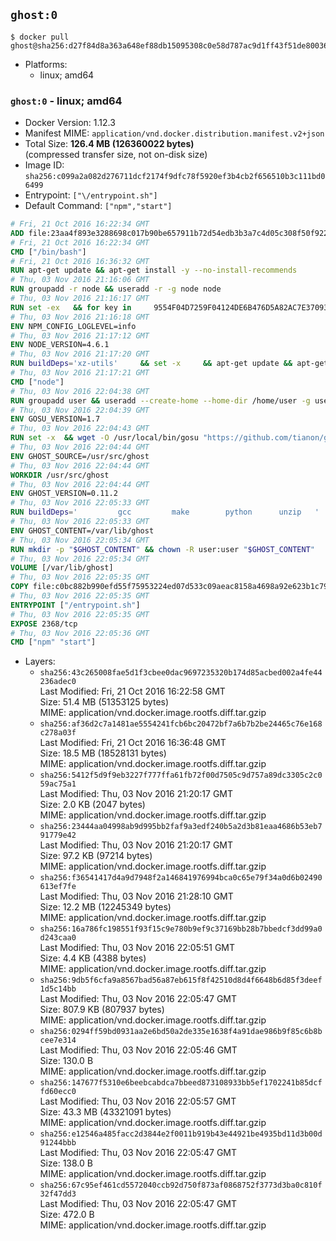 ## `ghost:0`

```console
$ docker pull ghost@sha256:d27f84d8a363a648ef88db15095308c0e58d787ac9d1ff43f51de80036f786bd
```

-	Platforms:
	-	linux; amd64

### `ghost:0` - linux; amd64

-	Docker Version: 1.12.3
-	Manifest MIME: `application/vnd.docker.distribution.manifest.v2+json`
-	Total Size: **126.4 MB (126360022 bytes)**  
	(compressed transfer size, not on-disk size)
-	Image ID: `sha256:c099a2a082d276711dcf2174f9dfc78f5920ef3b4cb2f656510b3c111bd06499`
-	Entrypoint: `["\/entrypoint.sh"]`
-	Default Command: `["npm","start"]`

```dockerfile
# Fri, 21 Oct 2016 16:22:34 GMT
ADD file:23aa4f893e3288698c017b90be657911b72d54edb3b3a7c4d05c308f50f9228f in / 
# Fri, 21 Oct 2016 16:22:34 GMT
CMD ["/bin/bash"]
# Fri, 21 Oct 2016 16:36:32 GMT
RUN apt-get update && apt-get install -y --no-install-recommends 		ca-certificates 		curl 		wget 	&& rm -rf /var/lib/apt/lists/*
# Thu, 03 Nov 2016 21:16:06 GMT
RUN groupadd -r node && useradd -r -g node node
# Thu, 03 Nov 2016 21:16:17 GMT
RUN set -ex   && for key in     9554F04D7259F04124DE6B476D5A82AC7E37093B     94AE36675C464D64BAFA68DD7434390BDBE9B9C5     0034A06D9D9B0064CE8ADF6BF1747F4AD2306D93     FD3A5288F042B6850C66B31F09FE44734EB7990E     71DCFD284A79C3B38668286BC97EC7A07EDE3FC1     DD8F2338BAE7501E3DD5AC78C273792F7D83545D     B9AE9905FFD7803F25714661B63B535A4C206CA9     C4F0DFFF4E8C1A8236409D08E73BC641CC11F4C8   ; do     gpg --keyserver ha.pool.sks-keyservers.net --recv-keys "$key";   done
# Thu, 03 Nov 2016 21:16:18 GMT
ENV NPM_CONFIG_LOGLEVEL=info
# Thu, 03 Nov 2016 21:17:12 GMT
ENV NODE_VERSION=4.6.1
# Thu, 03 Nov 2016 21:17:20 GMT
RUN buildDeps='xz-utils'     && set -x     && apt-get update && apt-get install -y $buildDeps --no-install-recommends     && rm -rf /var/lib/apt/lists/*     && curl -SLO "https://nodejs.org/dist/v$NODE_VERSION/node-v$NODE_VERSION-linux-x64.tar.xz"     && curl -SLO "https://nodejs.org/dist/v$NODE_VERSION/SHASUMS256.txt.asc"     && gpg --batch --decrypt --output SHASUMS256.txt SHASUMS256.txt.asc     && grep " node-v$NODE_VERSION-linux-x64.tar.xz\$" SHASUMS256.txt | sha256sum -c -     && tar -xJf "node-v$NODE_VERSION-linux-x64.tar.xz" -C /usr/local --strip-components=1     && rm "node-v$NODE_VERSION-linux-x64.tar.xz" SHASUMS256.txt.asc SHASUMS256.txt     && apt-get purge -y --auto-remove $buildDeps     && ln -s /usr/local/bin/node /usr/local/bin/nodejs
# Thu, 03 Nov 2016 21:17:21 GMT
CMD ["node"]
# Thu, 03 Nov 2016 22:04:38 GMT
RUN groupadd user && useradd --create-home --home-dir /home/user -g user user
# Thu, 03 Nov 2016 22:04:39 GMT
ENV GOSU_VERSION=1.7
# Thu, 03 Nov 2016 22:04:43 GMT
RUN set -x 	&& wget -O /usr/local/bin/gosu "https://github.com/tianon/gosu/releases/download/$GOSU_VERSION/gosu-$(dpkg --print-architecture)" 	&& wget -O /usr/local/bin/gosu.asc "https://github.com/tianon/gosu/releases/download/$GOSU_VERSION/gosu-$(dpkg --print-architecture).asc" 	&& export GNUPGHOME="$(mktemp -d)" 	&& gpg --keyserver ha.pool.sks-keyservers.net --recv-keys B42F6819007F00F88E364FD4036A9C25BF357DD4 	&& gpg --batch --verify /usr/local/bin/gosu.asc /usr/local/bin/gosu 	&& rm -r "$GNUPGHOME" /usr/local/bin/gosu.asc 	&& chmod +x /usr/local/bin/gosu 	&& gosu nobody true
# Thu, 03 Nov 2016 22:04:44 GMT
ENV GHOST_SOURCE=/usr/src/ghost
# Thu, 03 Nov 2016 22:04:44 GMT
WORKDIR /usr/src/ghost
# Thu, 03 Nov 2016 22:04:44 GMT
ENV GHOST_VERSION=0.11.2
# Thu, 03 Nov 2016 22:05:33 GMT
RUN buildDeps=' 		gcc 		make 		python 		unzip 	' 	&& set -x 	&& apt-get update && apt-get install -y $buildDeps --no-install-recommends && rm -rf /var/lib/apt/lists/* 	&& wget -O ghost.zip "https://ghost.org/archives/ghost-${GHOST_VERSION}.zip" 	&& unzip ghost.zip 	&& npm install --production 	&& apt-get purge -y --auto-remove -o APT::AutoRemove::RecommendsImportant=false -o APT::AutoRemove::SuggestsImportant=false $buildDeps 	&& rm ghost.zip 	&& npm cache clean 	&& rm -rf /tmp/npm*
# Thu, 03 Nov 2016 22:05:33 GMT
ENV GHOST_CONTENT=/var/lib/ghost
# Thu, 03 Nov 2016 22:05:34 GMT
RUN mkdir -p "$GHOST_CONTENT" && chown -R user:user "$GHOST_CONTENT"
# Thu, 03 Nov 2016 22:05:34 GMT
VOLUME [/var/lib/ghost]
# Thu, 03 Nov 2016 22:05:35 GMT
COPY file:c0bc882b990efd55f75953224ed07d533c09aeac8158a4698a92e623b1c79ce9 in /entrypoint.sh 
# Thu, 03 Nov 2016 22:05:35 GMT
ENTRYPOINT ["/entrypoint.sh"]
# Thu, 03 Nov 2016 22:05:35 GMT
EXPOSE 2368/tcp
# Thu, 03 Nov 2016 22:05:36 GMT
CMD ["npm" "start"]
```

-	Layers:
	-	`sha256:43c265008fae5d1f3cbee0dac9697235320b174d85acbed002a4fe44236adec0`  
		Last Modified: Fri, 21 Oct 2016 16:22:58 GMT  
		Size: 51.4 MB (51353125 bytes)  
		MIME: application/vnd.docker.image.rootfs.diff.tar.gzip
	-	`sha256:af36d2c7a1481ae5554241fcb6bc20472bf7a6b7b2be24465c76e168c278a03f`  
		Last Modified: Fri, 21 Oct 2016 16:36:48 GMT  
		Size: 18.5 MB (18528131 bytes)  
		MIME: application/vnd.docker.image.rootfs.diff.tar.gzip
	-	`sha256:5412f5d9f9eb3227f777ffa61fb72f00d7505c9d757a89dc3305c2c059ac75a1`  
		Last Modified: Thu, 03 Nov 2016 21:20:17 GMT  
		Size: 2.0 KB (2047 bytes)  
		MIME: application/vnd.docker.image.rootfs.diff.tar.gzip
	-	`sha256:23444aa04998ab9d995bb2faf9a3edf240b5a2d3b81eaa4686b53eb791779e42`  
		Last Modified: Thu, 03 Nov 2016 21:20:17 GMT  
		Size: 97.2 KB (97214 bytes)  
		MIME: application/vnd.docker.image.rootfs.diff.tar.gzip
	-	`sha256:f36541417d4a9d7948f2a146841976994bca0c65e79f34a0d6b02490613ef7fe`  
		Last Modified: Thu, 03 Nov 2016 21:28:10 GMT  
		Size: 12.2 MB (12245349 bytes)  
		MIME: application/vnd.docker.image.rootfs.diff.tar.gzip
	-	`sha256:16a786fc198551f93f15c9e780b9ef9c37169bb28b7bbedcf3dd99a0d243caa0`  
		Last Modified: Thu, 03 Nov 2016 22:05:51 GMT  
		Size: 4.4 KB (4388 bytes)  
		MIME: application/vnd.docker.image.rootfs.diff.tar.gzip
	-	`sha256:9db5f6cfa9a8567bad56a87eb615f8f42510d8d4f6648b6d85f3deef1d5c14bb`  
		Last Modified: Thu, 03 Nov 2016 22:05:47 GMT  
		Size: 807.9 KB (807937 bytes)  
		MIME: application/vnd.docker.image.rootfs.diff.tar.gzip
	-	`sha256:0294ff59bd0931aa2e6bd50a2de335e1638f4a91dae986b9f85c6b8bcee7e314`  
		Last Modified: Thu, 03 Nov 2016 22:05:46 GMT  
		Size: 130.0 B  
		MIME: application/vnd.docker.image.rootfs.diff.tar.gzip
	-	`sha256:147677f5310e6beebcabdca7bbeed873108933bb5ef1702241b85dcffd60ecc0`  
		Last Modified: Thu, 03 Nov 2016 22:05:57 GMT  
		Size: 43.3 MB (43321091 bytes)  
		MIME: application/vnd.docker.image.rootfs.diff.tar.gzip
	-	`sha256:e12546a485facc2d3844e2f0011b919b43e44921be4935bd11d3b00d91244bbb`  
		Last Modified: Thu, 03 Nov 2016 22:05:47 GMT  
		Size: 138.0 B  
		MIME: application/vnd.docker.image.rootfs.diff.tar.gzip
	-	`sha256:67c95ef461cd5572040ccb92d750f873af0868752f3773d3ba0c810f32f47dd3`  
		Last Modified: Thu, 03 Nov 2016 22:05:47 GMT  
		Size: 472.0 B  
		MIME: application/vnd.docker.image.rootfs.diff.tar.gzip
